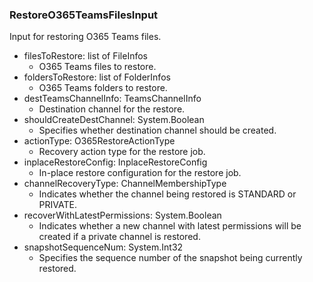 ### RestoreO365TeamsFilesInput
Input for restoring O365 Teams files.

- filesToRestore: list of FileInfos
  - O365 Teams files to restore.
- foldersToRestore: list of FolderInfos
  - O365 Teams folders to restore.
- destTeamsChannelInfo: TeamsChannelInfo
  - Destination channel for the restore.
- shouldCreateDestChannel: System.Boolean
  - Specifies whether destination channel should be created.
- actionType: O365RestoreActionType
  - Recovery action type for the restore job.
- inplaceRestoreConfig: InplaceRestoreConfig
  - In-place restore configuration for the restore job.
- channelRecoveryType: ChannelMembershipType
  - Indicates whether the channel being restored is STANDARD or PRIVATE.
- recoverWithLatestPermissions: System.Boolean
  - Indicates whether a new channel with latest permissions will be created if a private channel is restored.
- snapshotSequenceNum: System.Int32
  - Specifies the sequence number of the snapshot being currently restored.
